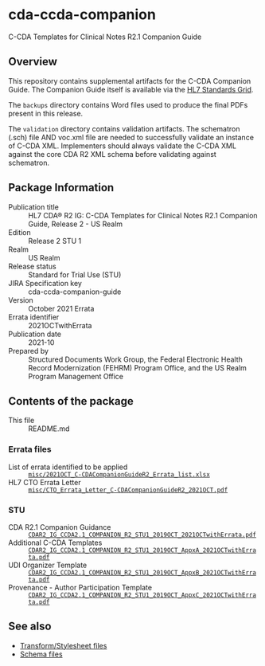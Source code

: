 # cda-ccda-companion
C-CDA Templates for Clinical Notes R2.1 Companion Guide

## Overview
This repository contains supplemental artifacts for the C-CDA Companion Guide. The Companion Guide itself is available via the [HL7 Standards Grid](https://www.hl7.org/implement/standards/product_brief.cfm?product_id=492).

The `backups` directory contains Word files used to produce the final PDFs present in this release.

The `validation` directory contains validation artifacts. The schematron (.sch) file AND voc.xml file are needed to successfully validate an instance of C-CDA XML. Implementers should always validate the C-CDA XML against the core CDA R2 XML schema before validating against schematron.

## Package Information
<dl>
	<dt>Publication title</dt>
	<dd>HL7 CDA® R2 IG: C-CDA Templates for Clinical Notes R2.1 Companion Guide, Release 2 - US Realm</dd>
	<dt>Edition</dt>
	<dd>Release 2 STU 1</dd>
	<dt>Realm</dt>
	<dd>US Realm</dd>
	<dt>Release status</dt>
	<dd>Standard for Trial Use (STU)</dd>
	<dt>JIRA Specification key</dt>
	<dd>cda-ccda-companion-guide</dd>
	<dt>Version</dt>
	<dd>October 2021 Errata</dd>
	<dt>Errata identifier</dt>
	<dd>2021OCTwithErrata</dd>
	<dt>Publication date</dt>
	<dd>2021-10</dd>
	<dt>Prepared by</dt>
	<dd>Structured Documents Work Group, the Federal Electronic Health Record Modernization (FEHRM) Program Office, and the US Realm Program Management Office</dd>
</dl>

## Contents of the package
<dl>
	<dt>This file</dt>
	<dd>README.md</dd>
</dl>

### Errata files
<dl>
	<dt>List of errata identified to be applied</dt>
	<dd><a href="https://github.com/HL7/cda-ccda-companion/blob/master/misc/2021OCT_C-CDACompanionGuideR2_Errata_list.xlsx"><code>misc/2021OCT_C-CDACompanionGuideR2_Errata_list.xlsx</code></a></dd>
	<dt>HL7 CTO Errata Letter</dt>
	<dd><a href="https://github.com/HL7/cda-ccda-companion/blob/master/misc/CTO_Errata_Letter_C-CDACompanionGuideR2_2021OCT.pdf"><code>misc/CTO_Errata_Letter_C-CDACompanionGuideR2_2021OCT.pdf</code></a></dd>
</dl>

### STU
<dl>
	<dt>CDA R2.1 Companion Guidance</dt>
	<dd><a href="https://github.com/HL7/cda-ccda-companion/blob/master/CDAR2_IG_CCDA2.1_COMPANION_R2_STU1_2019OCT_2021OCTwithErrata.pdf"><code>CDAR2_IG_CCDA2.1_COMPANION_R2_STU1_2019OCT_2021OCTwithErrata.pdf</code></a></dd>
	<dt>Additional C-CDA Templates</dt>
	<dd><a href="https://github.com/HL7/cda-ccda-companion/blob/master/CDAR2_IG_CCDA2.1_COMPANION_R2_STU1_2019OCT_AppxA_2021OCTwithErrata.pdf"><code>CDAR2_IG_CCDA2.1_COMPANION_R2_STU1_2019OCT_AppxA_2021OCTwithErrata.pdf</code></a></dd>
	<dt>UDI Organizer Template</dt>
	<dd><a href="https://github.com/HL7/cda-ccda-companion/blob/master/CDAR2_IG_CCDA2.1_COMPANION_R2_STU1_2019OCT_AppxB_2021OCTwithErrata.pdf"><code>CDAR2_IG_CCDA2.1_COMPANION_R2_STU1_2019OCT_AppxB_2021OCTwithErrata.pdf</code></a></dd>
	<dt>Provenance - Author Participation Template</dt>
	<dd><a href="https://github.com/HL7/cda-ccda-companion/blob/master/CDAR2_IG_CCDA2.1_COMPANION_R2_STU1_2019OCT_AppxC_2021OCTwithErrata.pdf"><code>CDAR2_IG_CCDA2.1_COMPANION_R2_STU1_2019OCT_AppxC_2021OCTwithErrata.pdf</code></a></dd>
</dl>

## See also
* [Transform/Stylesheet files](https://hl7.org/permalink/?CDAStyleSheet)
* [Schema files](https://hl7.org/permalink/?CDAR2.0schema)
